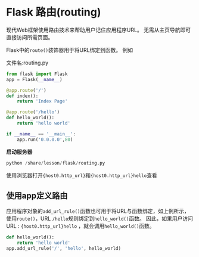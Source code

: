 # Flask 路由(routing)

现代Web框架使用路由技术来帮助用户记住应用程序URL。 无需从主页导航即可直接访问所需页面。

Flask中的`route()`装饰器用于将URL绑定到函数。 例如

文件名:routing.py

```python
from flask import Flask
app = Flask(__name__)

@app.route('/')
def index():
    return 'Index Page'

@app.route('/hello')
def hello_world():
    return 'hello world'

if __name__ == '__main__':
    app.run('0.0.0.0',80)
```

**启动服务器**

```python
python /share/lesson/flask/routing.py
```

使用浏览器打开`{host0.http_url}`和`{host0.http_url}hello`查看

## 使用app定义路由

应用程序对象的`add_url_rule()`函数也可用于将URL与函数绑定，如上例所示，使用`route()`，URL `/hello`规则绑定到`hello_world()`函数。 因此，如果用户访问URL : `{host0.http_url}hello` ，就会调用`hello_world()`函数。

```python
def hello_world():
    return 'hello world'
app.add_url_rule('/', 'hello', hello_world)
```